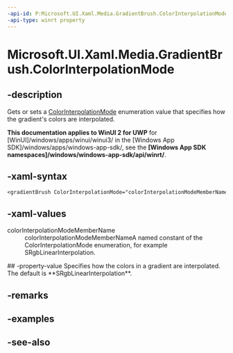 ```yaml
---
-api-id: P:Microsoft.UI.Xaml.Media.GradientBrush.ColorInterpolationMode
-api-type: winrt property
---
```


<!-- Property syntax
public Windows.UI.Xaml.Media.ColorInterpolationMode ColorInterpolationMode { get;  set; }
-->

# Microsoft.UI.Xaml.Media.GradientBrush.ColorInterpolationMode

## -description
Gets or sets a [ColorInterpolationMode](colorinterpolationmode.md) enumeration value that specifies how the gradient's colors are interpolated.

**This documentation applies to WinUI 2 for UWP** for [WinUI]/windows/apps/winui/winui3/ in the [Windows App SDK]/windows/apps/windows-app-sdk/, see the **[Windows App SDK namespaces]/windows/windows-app-sdk/api/winrt/**.

## -xaml-syntax
```xaml
<gradientBrush ColorInterpolationMode="colorInterpolationModeMemberName"/>
```


## -xaml-values
<dl><dt>colorInterpolationModeMemberName</dt><dd>colorInterpolationModeMemberNameA named constant of the ColorInterpolationMode enumeration, for example SRgbLinearInterpolation.</dd>
</dl>
## -property-value
Specifies how the colors in a gradient are interpolated. The default is **SRgbLinearInterpolation**.

## -remarks

## -examples

## -see-also
